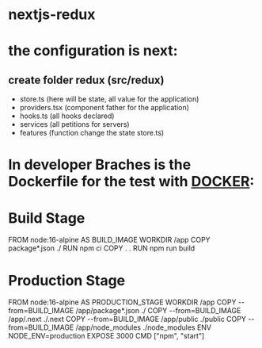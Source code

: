 # nextjs-redux
 
# the configuration is next:

## create folder redux (src/redux)
* store.ts  (here will be state, all value for the application)
* providers.tsx (component father for the application)
* hooks.ts (all hooks declared)
* services (all petitions for servers)
* features (function change the state store.ts)

# In developer Braches is the Dockerfile for the test with  **[DOCKER](https://docs.docker.com/desktop/install/debian/):**

# Build Stage

  FROM node:16-alpine AS BUILD_IMAGE
  WORKDIR /app
  COPY package*.json ./
  RUN npm ci
  COPY . .
  RUN npm run build


# Production Stage

  FROM node:16-alpine AS PRODUCTION_STAGE
  WORKDIR /app
  COPY --from=BUILD_IMAGE /app/package*.json ./
  COPY --from=BUILD_IMAGE /app/.next ./.next
  COPY --from=BUILD_IMAGE /app/public ./public
  COPY --from=BUILD_IMAGE /app/node_modules ./node_modules
  ENV NODE_ENV=production
  EXPOSE 3000
  CMD ["npm", "start"]
  
  
  
